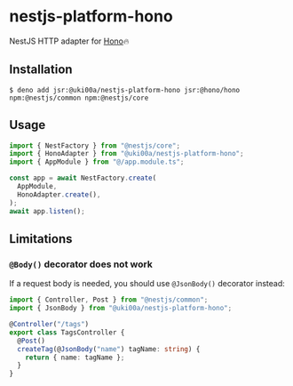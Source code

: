 # nestjs-platform-hono

NestJS HTTP adapter for [Hono](https://github.com/honojs/hono)🔥

## Installation

```shell
$ deno add jsr:@uki00a/nestjs-platform-hono jsr:@hono/hono npm:@nestjs/common npm:@nestjs/core
```

## Usage

```typescript
import { NestFactory } from "@nestjs/core";
import { HonoAdapter } from "@uki00a/nestjs-platform-hono";
import { AppModule } from "@/app.module.ts";

const app = await NestFactory.create(
  AppModule,
  HonoAdapter.create(),
);
await app.listen();
```

## Limitations

### `@Body()` decorator does not work

If a request body is needed, you should use `@JsonBody()` decorator instead:

```typescript
import { Controller, Post } from "@nestjs/common";
import { JsonBody } from "@uki00a/nestjs-platform-hono";

@Controller("/tags")
export class TagsController {
  @Post()
  createTag(@JsonBody("name") tagName: string) {
    return { name: tagName };
  }
}
```
